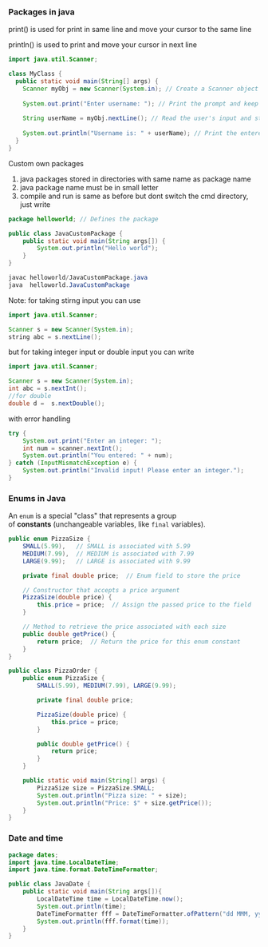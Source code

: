 ### Packages in java

print() is used for print in same line and move your cursor to the same line

println() is used to print and move your cursor in next line

```java
import java.util.Scanner;

class MyClass {
  public static void main(String[] args) {
    Scanner myObj = new Scanner(System.in); // Create a Scanner object to read user input
    
    System.out.print("Enter username: "); // Print the prompt and keep input on the same line
    
    String userName = myObj.nextLine(); // Read the user's input and store it in the userName variable
    
    System.out.println("Username is: " + userName); // Print the entered username
  }
}

```

Custom own packages

1. java packages stored in directories with same name as package name
2. java package name must be in small letter
3. compile and run is same as before but dont switch the cmd directory, just write 

```java
package helloworld; // Defines the package

public class JavaCustomPackage {
    public static void main(String args[]) {
        System.out.println("Hello world");
    }
}

```

```java
javac helloworld/JavaCustomPackage.java
java  helloworld.JavaCustomPackage
```

Note: for taking stirng input you can use

```java
import java.util.Scanner;

Scanner s = new Scanner(System.in);
string abc = s.nextLine();
```

but for taking integer input or double input you can write

```java
import java.util.Scanner;

Scanner s = new Scanner(System.in);
int abc = s.nextInt();
//for double 
double d =  s.nextDouble();

```

with error handling

```java
try {
    System.out.print("Enter an integer: ");
    int num = scanner.nextInt();
    System.out.println("You entered: " + num);
} catch (InputMismatchException e) {
    System.out.println("Invalid input! Please enter an integer.");
}
```

### Enums in Java

An `enum` is a special "class" that represents a group of **constants** (unchangeable variables, like `final` variables).

```java
public enum PizzaSize {
    SMALL(5.99),   // SMALL is associated with 5.99
    MEDIUM(7.99),  // MEDIUM is associated with 7.99
    LARGE(9.99);   // LARGE is associated with 9.99

    private final double price;  // Enum field to store the price

    // Constructor that accepts a price argument
    PizzaSize(double price) {
        this.price = price;  // Assign the passed price to the field
    }

    // Method to retrieve the price associated with each size
    public double getPrice() {
        return price;  // Return the price for this enum constant
    }
}

```

```java
public class PizzaOrder {
    public enum PizzaSize {
        SMALL(5.99), MEDIUM(7.99), LARGE(9.99);

        private final double price;

        PizzaSize(double price) {
            this.price = price;
        }

        public double getPrice() {
            return price;
        }
    }

    public static void main(String[] args) {
        PizzaSize size = PizzaSize.SMALL;
        System.out.println("Pizza size: " + size);
        System.out.println("Price: $" + size.getPrice());
    }
}

```

### Date and time

```java
package dates;
import java.time.LocalDateTime;
import java.time.format.DateTimeFormatter;

public class JavaDate {
    public static void main(String args[]){
        LocalDateTime time = LocalDateTime.now();
        System.out.println(time);
        DateTimeFormatter fff = DateTimeFormatter.ofPattern("dd MMM, yyyy HH:mm:ss");
        System.out.println(fff.format(time));
    }
}

```
